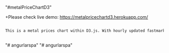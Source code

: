  "#metalPriceChartD3" 
 
 +Please check live demo: https://metalpricechartd3.herokuapp.com/

```bash

This is a metal prices chart within D3.js. With hourly updated fastmarket data service, this chart would follow latest trend of metal market around the world.
 
```

"# angurlarspa" 
"# angurlarspa" 

